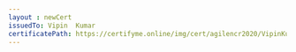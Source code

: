 ```yaml
--- 
layout : newCert 
issuedTo: Vipin  Kumar 
certificatePath: https://certifyme.online/img/cert/agilencr2020/VipinKumar_952c6.png
--- 
```

